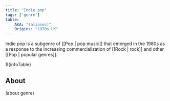 ```yaml
---
title: "Indie pop"
tags: ['genre']
table:
    AKA: "(aliases)"
    Origins: "1970s UK"
---
```


Indie pop is a subgenre of [[Pop | pop music]] that emerged in the 1980s as a response to the increasing commercialization of [[Rock | rock]] and other [[Pop | popular genres]].

${infoTable}

## About
(about genre)
